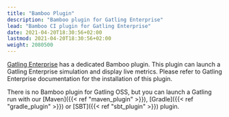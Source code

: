 ```yaml
---
title: "Bamboo Plugin"
description: "Bamboo plugin for Gatling Enterprise"
lead: "Bamboo CI plugin for Gatling Enterprise"
date: 2021-04-20T18:30:56+02:00
lastmod: 2021-04-20T18:30:56+02:00
weight: 2080500
---
```


[Gatling Enterprise](https://gatling.io/enterprise/) has a dedicated Bamboo plugin.
This plugin can launch a Gatling Enterprise simulation and display live metrics.
Please refer to Gatling Enterprise documentation for the installation of this plugin.

There is no Bamboo plugin for Gatling OSS, but you can launch a Gatling run with our [Maven]({{< ref "maven_plugin" >}}), [Gradle]({{< ref "gradle_plugin" >}}) or [SBT]({{< ref "sbt_plugin" >}}) plugin.
